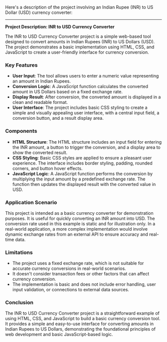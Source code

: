 Here's a description of the project involving an Indian Rupee (INR) to US Dollar (USD) currency converter:

---

**Project Description: INR to USD Currency Converter**

The INR to USD Currency Converter project is a simple web-based tool designed to convert amounts in Indian Rupees (INR) to US Dollars (USD). The project demonstrates a basic implementation using HTML, CSS, and JavaScript to create a user-friendly interface for currency conversion.

### Key Features
- **User Input**: The tool allows users to enter a numeric value representing an amount in Indian Rupees.
- **Conversion Logic**: A JavaScript function calculates the converted amount in US Dollars based on a fixed exchange rate.
- **Display Result**: After conversion, the converted amount is displayed in a clean and readable format.
- **User Interface**: The project includes basic CSS styling to create a simple and visually appealing user interface, with a central input field, a conversion button, and a result display area.

### Components
- **HTML Structure**: The HTML structure includes an input field for entering the INR amount, a button to trigger the conversion, and a display area to show the converted result.
- **CSS Styling**: Basic CSS styles are applied to ensure a pleasant user experience. The interface includes border styling, padding, rounded corners, and button hover effects.
- **JavaScript Logic**: A JavaScript function performs the conversion by multiplying the input amount by a predefined exchange rate. The function then updates the displayed result with the converted value in USD.

### Application Scenario
This project is intended as a basic currency converter for demonstration purposes. It is useful for quickly converting an INR amount into USD. The conversion rate used in this example is static and for illustration only. In a real-world application, a more complex implementation would involve dynamic exchange rates from an external API to ensure accuracy and real-time data.

### Limitations
- The project uses a fixed exchange rate, which is not suitable for accurate currency conversions in real-world scenarios.
- It doesn't consider transaction fees or other factors that can affect currency conversion.
- The implementation is basic and does not include error handling, user input validation, or connections to external data sources.

### Conclusion
The INR to USD Currency Converter project is a straightforward example of using HTML, CSS, and JavaScript to build a basic currency conversion tool. It provides a simple and easy-to-use interface for converting amounts in Indian Rupees to US Dollars, demonstrating the foundational principles of web development and basic JavaScript-based logic.
